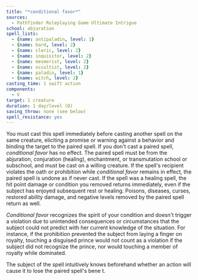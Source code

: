 ```yaml
---
title: "*conditional favor*"
sources:
  - Pathfinder Roleplaying Game Ultimate Intrigue
school: abjuration
spell_lists:
  - {name: antipaladin, level: 1}
  - {name: bard, level: 2}
  - {name: cleric, level: 2}
  - {name: inquisitor, level: 2}
  - {name: mesmerist, level: 2}
  - {name: occultist, level: 2}
  - {name: paladin, level: 1}
  - {name: witch, level: 2}
casting_time: 1 swift action
components:
  - V
target: 1 creature
duration: 1 day/level (D)
saving_throw: none (see below)
spell_resistance: yes
---
```


You must cast this spell immediately before casting another spell on the same creature, eliciting a promise or warning against a behavior and binding the target to the paired spell. If you don't cast a paired spell, *conditional favor* has no effect. The paired spell must be from the abjuration, conjuration (healing), enchantment, or transmutation school or subschool, and must be cast on a willing creature. If the spell's recipient violates the oath or prohibition while *conditional favor* remains in effect, the paired spell is undone as if never cast. If the spell was a healing spell, the hit point damage or condition you removed returns immediately, even if the subject has enjoyed subsequent rest or healing. Poisons, diseases, curses, restored ability damage, and negative levels removed by the paired spell return as well.

*Conditional favor* recognizes the spirit of your condition and doesn't trigger a violation due to unintended consequences or circumstances that the subject could not predict with her current knowledge of the situation. For instance, if the prohibition prevented the subject from laying a finger on royalty, touching a disguised prince would not count as a violation if the subject did not recognize the prince, nor would touching a member of royalty while dominated.

The subject of the spell intuitively knows beforehand whether an action will cause it to lose the paired spell's bene t.

